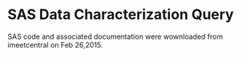 # SAS Data Characterization Query

SAS code and associated documentation were wownloaded from imeetcentral on Feb 26,2015.


